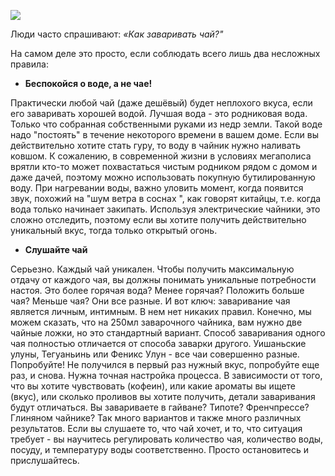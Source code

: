 ![](https://pp.vk.me/c618120/v618120136/1abe4/xo_5YZTDK4U.jpg)

Люди часто спрашивают: *«Как заваривать чай?"* 

На самом деле это просто, если соблюдать всего лишь два несложных правила:
<!--more-->
* **Беспокойся о воде, а не чае!** 

Практически любой чай (даже дешёвый) будет неплохого вкуса, если его заваривать хорошей водой. Лучшая вода - это родниковая вода. Только что собранная собственными руками из недр земли. Такой воде надо "постоять" в течение некоторого времени в вашем доме. Если вы действительно хотите стать гуру, то воду в чайник нужно наливать ковшом. К сожалению, в современной жизни в условиях мегаполиса врятли кто-то может похвастаться чистым родником рядом с домом и даже дачей, поэтому можно использовать покупную бутилированную воду. При нагревании воды, важно уловить момент, когда появится звук, похожий на "шум ветра в соснах ", как говорят китайцы, т.е. когда вода только начинает закипать. Используя электрические чайники, это сложно отследить, поэтому если вы хотите получить действительно уникальный вкус, тогда только открытый огонь. 

* **Слушайте чай** 

Серьезно. Каждый чай уникален. Чтобы получить максимальную отдачу от каждого чая, вы должны понимать уникальные потребности настоя. Это более горячая вода? Менее горячая? Положить больше чая? Меньше чая? Они все разные. И вот ключ: заваривание чая является личным, интимным. В нем нет никаких правил. Конечно, мы можем сказать, что на 250мл заварочного чайника, вам нужно две чайные ложки, но это стандартный вариант. Способ заваривания одного чая полностью отличается от способа заварки другого. Уишаньские улуны, Тегуаньинь или Феникс Улун - все чаи совершенно разные. Попробуйте! Не получился в первый раз нужный вкус, попробуйте еще раз, и снова. Нужна точная настройка процесса. В зависимости от того, что вы хотите чувствовать (кофеин), или какие ароматы вы ищете (вкус), или сколько проливов вы хотите получить, детали заваривания будут отличаться. Вы завариваете в гайване? Типоте? Френчпрессе? Глиняном чайнике? Так много вариантов и также много различных результатов. Если вы слушаете то, что чай хочет, и то, что ситуация требует - вы научитесь регулировать количество чая, количество воды, посуду, и температуру воды соответственно. Просто остановитесь и прислушайтесь.